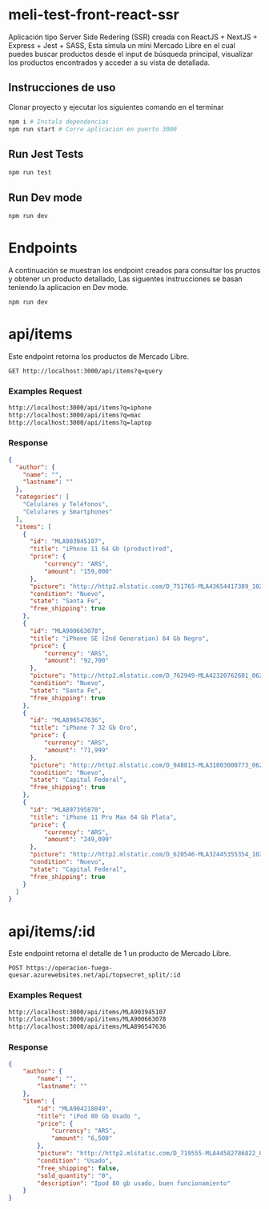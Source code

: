 # meli-test-front-react-ssr

Aplicación tipo Server Side Redering (SSR) creada con ReactJS + NextJS + Express + Jest + SASS, 
Esta simula un mini Mercado Libre en el cual puedes buscar productos desde el input de búsqueda principal,
visualizar los productos encontrados y acceder a su vista de detallada.

## Instrucciones de uso

Clonar proyecto y ejecutar los siguientes comando en el terminar

```bash
npm i # Instala dependencias 
npm run start # Corre aplicacion en puerto 3000 
```

## Run Jest Tests

```bash
npm run test
```

## Run Dev mode

```bash
npm run dev
```


# Endpoints

A continuación se muestran los endpoint creados para consultar los pructos y obtener un producto detallado,
Las siguentes instrucciones se basan teniendo la aplicacion en Dev mode.

```bash
npm run dev
```

# api/items

Este endpoint retorna los productos de Mercado Libre.

```http
GET http://localhost:3000/api/items?q=query
```

### Examples Request
```bash
http://localhost:3000/api/items?q=iphone
http://localhost:3000/api/items?q=mac
http://localhost:3000/api/items?q=laptop
```

### Response
```json
{
  "author": {
    "name": "",
    "lastname": ""
  },
  "categories": [
    "Celulares y Teléfonos",
    "Celulares y Smartphones"
  ],
  "items": [
    {
      "id": "MLA903945107",
      "title": "iPhone 11 64 Gb (product)red",
      "price": {
          "currency": "ARS",
          "amount": "159,000"
      },
      "picture": "http://http2.mlstatic.com/D_751765-MLA43654417389_102020-I.jpg",
      "condition": "Nuevo",
      "state": "Santa Fe",
      "free_shipping": true
    },
    {
      "id": "MLA900663078",
      "title": "iPhone SE (2nd Generation) 64 Gb Negro",
      "price": {
          "currency": "ARS",
          "amount": "92,700"
      },
      "picture": "http://http2.mlstatic.com/D_762949-MLA42320762601_062020-I.jpg",
      "condition": "Nuevo",
      "state": "Santa Fe",
      "free_shipping": true
    },
    {
      "id": "MLA896547636",
      "title": "iPhone 7 32 Gb Oro",
      "price": {
          "currency": "ARS",
          "amount": "71,999"
      },
      "picture": "http://http2.mlstatic.com/D_948813-MLA31003000773_062019-I.jpg",
      "condition": "Nuevo",
      "state": "Capital Federal",
      "free_shipping": true
    },
    {
      "id": "MLA897395878",
      "title": "iPhone 11 Pro Max 64 Gb Plata",
      "price": {
          "currency": "ARS",
          "amount": "249,099"
      },
      "picture": "http://http2.mlstatic.com/D_620546-MLA32445355354_102019-I.jpg",
      "condition": "Nuevo",
      "state": "Capital Federal",
      "free_shipping": true
    }
  ]
}
```

# api/items/:id 

Este endpoint retorna el detalle de 1 un producto de Mercado Libre.

```http
POST https://operacion-fuego-quesar.azurewebsites.net/api/topsecret_split/:id 
```

### Examples Request
```bash
http://localhost:3000/api/items/MLA903945107
http://localhost:3000/api/items/MLA900663078
http://localhost:3000/api/items/MLA896547636
```

### Response
```json
{
    "author": {
        "name": "",
        "lastname": ""
    },
    "item": {
        "id": "MLA904218049",
        "title": "iPod 80 Gb Usado ",
        "price": {
            "currency": "ARS",
            "amount": "6,500"
        },
        "picture": "http://http2.mlstatic.com/D_719555-MLA44582786822_012021-I.jpg",
        "condition": "Usado",
        "free_shipping": false,
        "sold_quantity": "0",
        "description": "Ipod 80 gb usado, buen funcionamiento"
    }
}
```